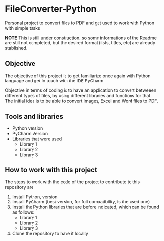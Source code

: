 # FileConverter-Python
Personal project to convert files to PDF and get used to work with Python with simple tasks

**NOTE** This is still under construction, so some informations of the Readme are still not completed, but the desired format (lists, titles, etc) are already stablished. 

## Objective
The objective of this project is to get familiarize once again with Python language and get in touch with the IDE PyCharm

Objective in terms of coding is to have an application to convert betweeen different types of files, by using different libraries and functions for that.
The initial idea is to be able to convert images, Excel and Word files to PDF.

## Tools and libraries

* Python version
* PyCharm Version
* Libraries that were used
    - Library 1
    - Library 2
    - Library 3    

## How to work with this project

The steps to work with the code of the project to contribute to this repository are
  1. Install Python, version
  2. Install PyCharm (best version, for full compatibility, is the used one)
  3. Install the Python libraries that are before indicated, which can be found as follows:
      - Library 1
      - Library 2
      - Library 3
  4. Clone the repository to have it locally
